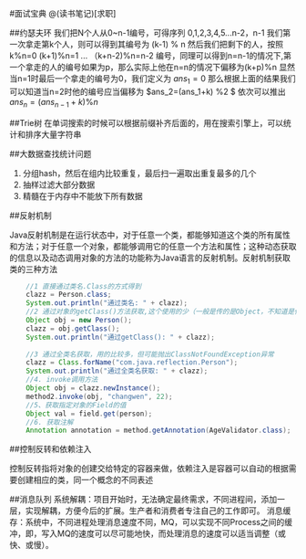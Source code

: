 #面试宝典
@(读书笔记)[求职]

##约瑟夫环
我们把N个人从0~n-1编号，可得序列
0,1,2,3,4,5...n-2，n-1
我们第一次拿走第k个人，则可以得到其编号为
(k-1) % n
然后我们把剩下的人，按照
k%n=0
(k+1)%n=1
...
（k+n-2)%n=n-2
编号，同理可以得到n=n-1的情况下,第一个拿走的人的编号如果为p，那么实际上他在n=n的情况下偏移为(k+p)%n
显然当n=1时最后一个拿走的编号为0，我们定义为
$ans_1=0$
那么根据上面的结果我们可以知道当n=2时他的编号应当偏移为
$ans_2=(ans_1+k)  \%2 $
依次可以推出
$ans_n=(ans_{n-1}+k) \% n$

##Trie树
在单词搜索的时候可以根据前缀补齐后面的，用在搜索引擎上，可以统计和排序大量字符串

##大数据查找统计问题
1. 分组hash，然后在组内比较重复，最后扫一遍取出重复最多的几个
2. 抽样过滤大部分数据
3. 精髓在于内存中不能放下所有数据

##反射机制

Java反射机制是在运行状态中，对于任意一个类，都能够知道这个类的所有属性和方法；对于任意一个对象，都能够调用它的任意一个方法和属性；这种动态获取的信息以及动态调用对象的方法的功能称为Java语言的反射机制。反射机制获取类的三种方法
```java
	//1 直接通过类名.Class的方式得到  
    clazz = Person.class;  
    System.out.println("通过类名: " + clazz);  
    //2 通过对象的getClass()方法获取,这个使用的少（一般是传的是Object，不知道是什么类型的时候才用）  
    Object obj = new Person();  
    clazz = obj.getClass();  
    System.out.println("通过getClass(): " + clazz);  
  
    //3 通过全类名获取，用的比较多，但可能抛出ClassNotFoundException异常  
    clazz = Class.forName("com.java.reflection.Person");  
    System.out.println("通过全类名获取: " + clazz);  
	//4. invoke调用方法
	Object obj = clazz.newInstance();  
    method2.invoke(obj, "changwen", 22);  
    //5、获取指定对象的Field的值  
    Object val = field.get(person);  
    //6. 获取注解  
    Annotation annotation = method.getAnnotation(AgeValidator.class);  
```

##控制反转和依赖注入

控制反转指将对象的创建交给特定的容器来做，依赖注入是容器可以自动的根据需要创建相应的类，同一个概念的不同表述

##消息队列
系统解耦：项目开始时，无法确定最终需求，不同进程间，添加一层，实现解耦，方便今后的扩展。生产者和消费者专注自己的工作即可。
消息缓存：系统中，不同进程处理消息速度不同，MQ，可以实现不同Process之间的缓冲，即，写入MQ的速度可以尽可能地快，而处理消息的速度可以适当调整（或快、或慢）。


